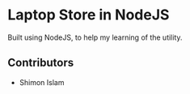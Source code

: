 # Laptop Store in NodeJS
Built using NodeJS, to help my learning of the utility.

## Contributors

* Shimon Islam


